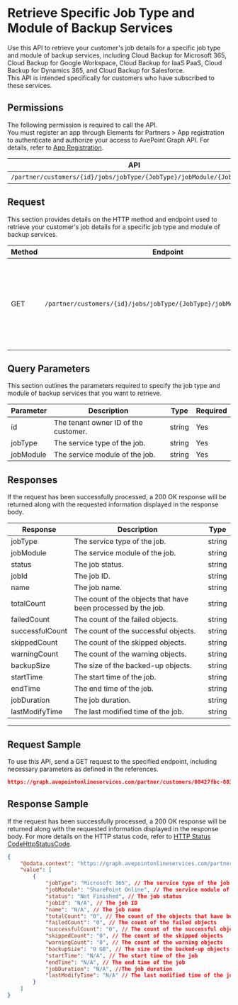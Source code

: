# Retrieve Specific Job Type and Module of Backup Services

Use this API to retrieve your customer's job details for a specific job type and module of backup services, including Cloud Backup for Microsoft 365, Cloud Backup for Google Workspace, Cloud Backup for IaaS PaaS, Cloud Backup for Dynamics 365, and Cloud Backup for Salesforce.
<br>This API is intended specifically for customers who have subscribed to these services.

## Permissions  

The following permission is required to call the API.  
You must register an app through Elements for Partners > App registration to authenticate and authorize your access to AvePoint Graph API. For details, refer to [App Registration](https://cdn.avepoint.com/assets/apelements-webhelp/avepoint-elements-for-partners/index.htm#!Documents/appregistration.htm).

| API | Permission  |
|-----------|--------|
| `/partner/customers/{id}/jobs/jobType/{JobType}/jobModule/{JobModule}` | partner.jobs.read.all  |  

## Request 

This section provides details on the HTTP method and endpoint used to retrieve your customer's job details for a specific job type and module of backup services.

| Method| Endpoint | Description |
|-----------|--------|-------|
| GET | `/partner/customers/{id}/jobs/jobType/{JobType}/jobModule/{JobModule}` | Retrieves your customer's job details for a specific job type and module of the backup services. |

## Query Parameters

This section outlines the parameters required to specify the job type and module of backup services that you want to retrieve.

| Parameter | Description | Type | Required |
| --- | --- | --- | --- |
| id | The tenant owner ID of the customer. | string | Yes |
| jobType | The service type of the job. | string | Yes |
| jobModule | The service module of the job. | string | Yes |

## Responses

If the request has been successfully processed, a 200 OK response will be returned along with the requested information displayed in the response body.

| Response | Description | Type |
| --- | --- | --- |
| jobType | The service type of the job. | string |
| jobModule | The service module of the job. | string |
| status | The job status. | string |
| jobId | The job ID. | string |
| name | The job name. | string |
| totalCount | The count of the objects that have been processed by the job. | string |
| failedCount | The count of the failed objects. | string |
| successfulCount | The count of the successful objects. | string |
| skippedCount | The count of the skipped objects. | string |
| warningCount | The count of the warning objects. | string |
| backupSize | The size of the backed-up objects. | string |
| startTime | The start time of the job. | string |
| endTime | The end time of the job. | string |
| jobDuration | The job duration. | string |
| lastModifyTime | The last modified time of the job. | string |

***
## Request Sample

To use this API, send a GET request to the specified endpoint, including necessary parameters as defined in the references. 

```json
https://graph.avepointonlineservices.com/partner/customers/00427fbc-8832-46cf-a1d2-582fa46ec638/jobs/jobType/Microsoft 365/jobModule/SharePoint Online
```

## Response Sample

If the request has been successfully processed, a 200 OK response will be returned along with the requested information displayed in the response body. For more details on the HTTP status code, refer to [HTTP Status Code](/docs/use-avepoint-graph-modern-API/##HTTP-Status-Code)[HttpStatusCode](https://learn.avepoint.com/docs/Use-AvePoint-Graph-Modern-API.html#http-status-code).

```json 
{
    "@odata.context": "https://graph.avepointonlineservices.com/partner/$metadata#Collection(Portal.Api.Model.BackUpJob)",
    "value": [
        {
            "jobType": "Microsoft 365", // The service type of the job
            "jobModule": "SharePoint Online", // The service module of the job
            "status": "Not Finished", // The job status
            "jobId": "N/A", // The job ID
            "name": "N/A", // The job name
            "totalCount": "0", // The count of the objects that have been processed by the job
            "failedCount": "0", // The count of the failed objects
            "successfulCount": "0", // The count of the successful objects
            "skippedCount": "0", // The count of the skipped objects
            "warningCount": "0", // The count of the warning objects
            "backupSize": "0 GB", // The size of the backed-up objects
            "startTime": "N/A", // The start time of the job
            "endTime": "N/A", // The end time of the job
            "jobDuration": "N/A", //The job duration
            "lastModifyTime": "N/A" // The last modified time of the job
        }
    ]
}